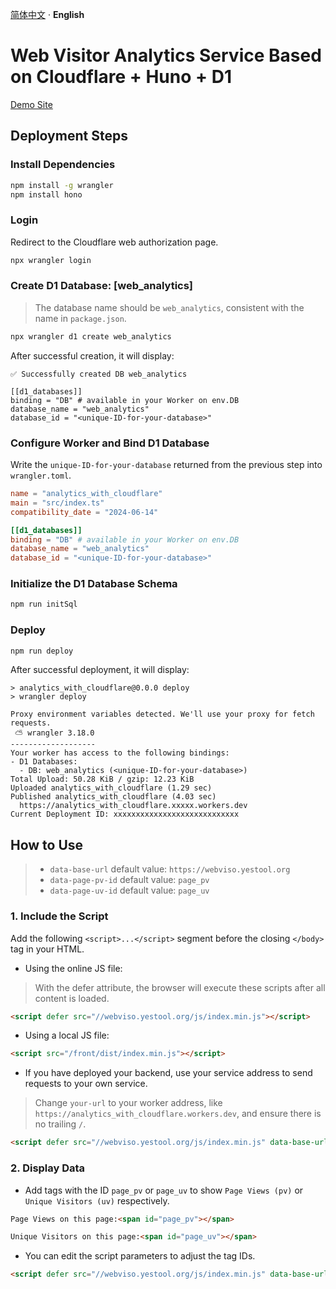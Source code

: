 [简体中文](./README.zh-CN.md) · **English**

# Web Visitor Analytics Service Based on Cloudflare + Huno + D1

[Demo Site](https://webviso.yestool.org/)

## Deployment Steps

### Install Dependencies

```bash
npm install -g wrangler
npm install hono
```

### Login

Redirect to the Cloudflare web authorization page.

```bash
npx wrangler login
```

### Create D1 Database: [web_analytics]

> The database name should be `web_analytics`, consistent with the name in `package.json`.

```bash
npx wrangler d1 create web_analytics
```

After successful creation, it will display:

```
✅ Successfully created DB web_analytics

[[d1_databases]]
binding = "DB" # available in your Worker on env.DB
database_name = "web_analytics"
database_id = "<unique-ID-for-your-database>"
```

### Configure Worker and Bind D1 Database

Write the `unique-ID-for-your-database` returned from the previous step into `wrangler.toml`.

```toml
name = "analytics_with_cloudflare"
main = "src/index.ts"
compatibility_date = "2024-06-14"

[[d1_databases]]
binding = "DB" # available in your Worker on env.DB
database_name = "web_analytics"
database_id = "<unique-ID-for-your-database>"
```

### Initialize the D1 Database Schema

```bash
npm run initSql
```

### Deploy

```bash
npm run deploy
```

After successful deployment, it will display:

```
> analytics_with_cloudflare@0.0.0 deploy
> wrangler deploy

Proxy environment variables detected. We'll use your proxy for fetch requests.
 ⛅️ wrangler 3.18.0
-------------------
Your worker has access to the following bindings:
- D1 Databases:
  - DB: web_analytics (<unique-ID-for-your-database>)
Total Upload: 50.28 KiB / gzip: 12.23 KiB
Uploaded analytics_with_cloudflare (1.29 sec)
Published analytics_with_cloudflare (4.03 sec)
  https://analytics_with_cloudflare.xxxxx.workers.dev
Current Deployment ID: xxxxxxxxxxxxxxxxxxxxxxxxxxxx
```

## How to Use

> - `data-base-url` default value: `https://webviso.yestool.org`
> - `data-page-pv-id` default value: `page_pv`
> - `data-page-uv-id` default value: `page_uv`

### 1. Include the Script

Add the following `<script>...</script>` segment before the closing `</body>` tag in your HTML.

- Using the online JS file:
> With the defer attribute, the browser will execute these scripts after all content is loaded.

```html
<script defer src="//webviso.yestool.org/js/index.min.js"></script>
```

- Using a local JS file:

```html
<script src="/front/dist/index.min.js"></script>
```

- If you have deployed your backend, use your service address to send requests to your own service.
> Change `your-url` to your worker address, like `https://analytics_with_cloudflare.workers.dev`, and ensure there is no trailing `/`.

```html
<script defer src="//webviso.yestool.org/js/index.min.js" data-base-url="your-url"></script>
```

### 2. Display Data

- Add tags with the ID `page_pv` or `page_uv` to show `Page Views (pv)` or `Unique Visitors (uv)` respectively.

```html
Page Views on this page:<span id="page_pv"></span>

Unique Visitors on this page:<span id="page_uv"></span>
```

- You can edit the script parameters to adjust the tag IDs.

```html
<script defer src="//webviso.yestool.org/js/index.min.js" data-base-url="your-url" data-page-pv-id="page_pv" data-page-uv-id="page_uv"></script>
```
